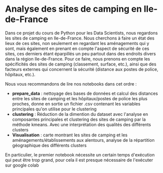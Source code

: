 # Analyse des sites de camping en Ile-de-France
Dans ce projet du cours de Python pour les Data Scientists, nous regardons les sites de camping en Ile-de-France. Nous cherchons à faire un état des lieux de ces sites, non seulement en regardant les aménagements qui y sont, mais également en prenant en compte l'aspect de sécurité de ces sites, ces derniers étant éparpillés un peu partout dans des endroits divers dans la région Ile-de-France. Pour ce faire, nous prenons en compte les spécificités des sites de camping (classement, surface, etc.), ainsi que des facteurs externes qui concernent la sécurité (distance aux postes de police, hôpitaux, etc.). 

Nous vous recommandons de lire nos notebooks dans cet ordre : 

* **prepare_data** : nettoyage des bases de données et calcul des distances entre les sites de camping et les hôpitaux/postes de police les plus proches, donne en sortie un fichier .csv contenant les variables principales qu'on utilise pour le clustering
* **clustering** : Réduction de la dimention du dataset avec l'analyse en composantes principales et clustering des sites de camping par la méthode kmeans. Avec une interprétation des qualités des différents clusters
* **Visualisation** : carte montrant les sites de camping et les aménagements/établissements aux alentours, analyse de la répartition géographique des différents clusters

En particulier, le premier notebook nécessite un certain temps d'exécution qui peut être trop grand, pour cela il est presque nécessaire de l'exécuter sur google colab
